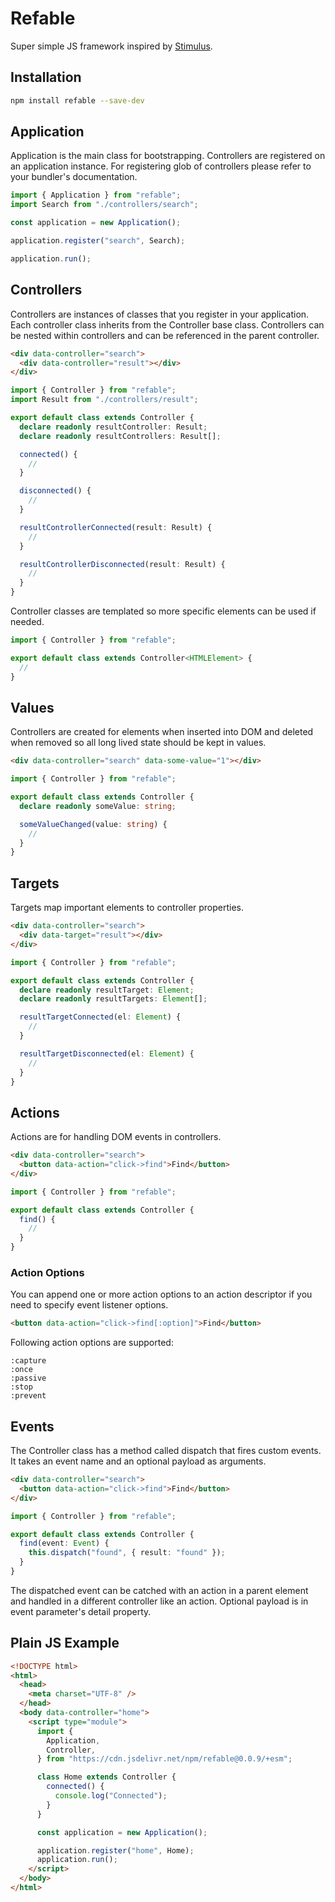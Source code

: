 # Refable

Super simple JS framework inspired by [Stimulus](https://github.com/hotwired/stimulus).

## Installation

```bash
npm install refable --save-dev
```

## Application

Application is the main class for bootstrapping. Controllers are registered on an application instance. For registering glob of controllers please refer to your bundler's documentation.

```ts
import { Application } from "refable";
import Search from "./controllers/search";

const application = new Application();

application.register("search", Search);

application.run();
```

## Controllers

Controllers are instances of classes that you register in your application. Each controller class inherits from the Controller base class. Controllers can be nested within controllers and can be referenced in the parent controller.

```html
<div data-controller="search">
  <div data-controller="result"></div>
</div>
```

```ts
import { Controller } from "refable";
import Result from "./controllers/result";

export default class extends Controller {
  declare readonly resultController: Result;
  declare readonly resultControllers: Result[];

  connected() {
    //
  }

  disconnected() {
    //
  }

  resultControllerConnected(result: Result) {
    //
  }

  resultControllerDisconnected(result: Result) {
    //
  }
}
```

Controller classes are templated so more specific elements can be used if needed.

```ts
import { Controller } from "refable";

export default class extends Controller<HTMLElement> {
  //
}
```

## Values

Controllers are created for elements when inserted into DOM and deleted when removed so all long lived state should be kept in values.

```html
<div data-controller="search" data-some-value="1"></div>
```

```ts
import { Controller } from "refable";

export default class extends Controller {
  declare readonly someValue: string;

  someValueChanged(value: string) {
    //
  }
}
```

## Targets

Targets map important elements to controller properties.

```html
<div data-controller="search">
  <div data-target="result"></div>
</div>
```

```ts
import { Controller } from "refable";

export default class extends Controller {
  declare readonly resultTarget: Element;
  declare readonly resultTargets: Element[];

  resultTargetConnected(el: Element) {
    //
  }

  resultTargetDisconnected(el: Element) {
    //
  }
}
```

## Actions

Actions are for handling DOM events in controllers.

```html
<div data-controller="search">
  <button data-action="click->find">Find</button>
</div>
```

```ts
import { Controller } from "refable";

export default class extends Controller {
  find() {
    //
  }
}
```

### Action Options

You can append one or more action options to an action descriptor if you need to specify event listener options.

```html
<button data-action="click->find[:option]">Find</button>
```

Following action options are supported:

```
:capture
:once
:passive
:stop
:prevent
```

## Events

The Controller class has a method called dispatch that fires custom events. It takes an event name and an optional payload as arguments.

```html
<div data-controller="search">
  <button data-action="click->find">Find</button>
</div>
```

```ts
import { Controller } from "refable";

export default class extends Controller {
  find(event: Event) {
    this.dispatch("found", { result: "found" });
  }
}
```

The dispatched event can be catched with an action in a parent element and handled in a different controller like an action. Optional payload is in event parameter's detail property.

## Plain JS Example

```html
<!DOCTYPE html>
<html>
  <head>
    <meta charset="UTF-8" />
  </head>
  <body data-controller="home">
    <script type="module">
      import {
        Application,
        Controller,
      } from "https://cdn.jsdelivr.net/npm/refable@0.0.9/+esm";

      class Home extends Controller {
        connected() {
          console.log("Connected");
        }
      }

      const application = new Application();

      application.register("home", Home);
      application.run();
    </script>
  </body>
</html>
```
